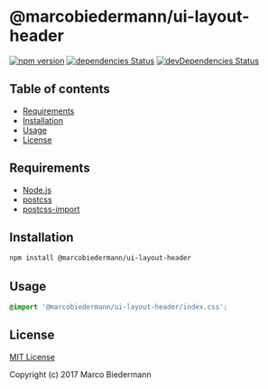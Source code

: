 # @marcobiedermann/ui-layout-header

[![npm version](https://badge.fury.io/js/%40marcobiedermann%2Fui-layout-header.svg)](https://badge.fury.io/js/%40marcobiedermann%2Fui-layout-header)
[![dependencies Status](https://david-dm.org/marcobiedermann/ui/status.svg?path=packages/ui-layout-header)](https://david-dm.org/marcobiedermann/ui?path=packages/ui-layout-header)
[![devDependencies Status](https://david-dm.org/marcobiedermann/ui/dev-status.svg?path=packages/ui-layout-header)](https://david-dm.org/marcobiedermann/ui?path=packages/ui-layout-header&type=dev)

## Table of contents

* [Requirements](#requirements)
* [Installation](#installation)
* [Usage](#usage)
* [License](#license)

## Requirements

* [Node.js](https://nodejs.org)
* [postcss](https://github.com/postcss/postcss)
* [postcss-import](https://github.com/postcss/postcss-import)

## Installation

```sh
npm install @marcobiedermann/ui-layout-header
```

## Usage

```css
@import '@marcobiedermann/ui-layout-header/index.css';
```

## License

[MIT License](LICENSE)

Copyright (c) 2017 Marco Biedermann
